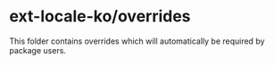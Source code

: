 # ext-locale-ko/overrides

This folder contains overrides which will automatically be required by package users.
